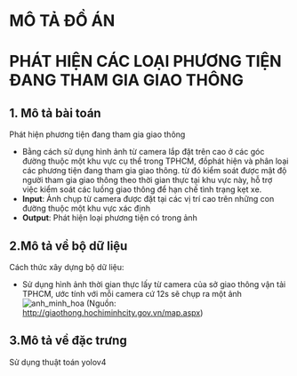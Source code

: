 # MÔ TẢ ĐỒ ÁN
# PHÁT HIỆN CÁC LOẠI PHƯƠNG TIỆN ĐANG THAM GIA GIAO THÔNG
## 1. Mô tả bài toán
Phát hiện phương tiện đang tham gia giao thông

* Bằng cách sử dụng hình ảnh từ camera lắp đặt trên cao ở các góc đường thuộc một khu vực cụ thể trong TPHCM, đồphát hiện và phân loại các phương tiện đang tham gia giao thông.
từ đó kiểm soát được mật độ người tham gia giao thông theo thời gian thực tại khu vực này, hỗ trợ việc kiểm soát các luồng giao thông để hạn chế tình trạng kẹt xe.
* **Input**: Ảnh chụp từ camera được đặt tại các vị trí cao trên những con đường thuộc một khu vực xác định
* **Output**: Phát hiện loại phương tiện có trong ảnh

## 2.Mô tả về bộ dữ liệu
Cách thức xây dựng bộ dữ liệu:
* Sử dụng hình ảnh thời gian thực lấy từ camera của sở giao thông vận tải TPHCM, ước tính với mỗi camera cứ 12s sẽ chụp ra một ảnh
![anh_minh_hoa](https://user-images.githubusercontent.com/80096230/120655439-e1676200-c4ac-11eb-905b-67d5562120e4.png)
(Nguồn: http://giaothong.hochiminhcity.gov.vn/map.aspx)

## 3.Mô tả về đặc trưng
Sử dụng thuật toán yolov4
